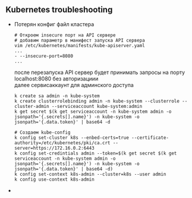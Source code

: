 ## Kubernetes troubleshooting
- Потерян конфиг файл кластера
    ```
    # Откроем insecure порт на API сервере
    # добавим параметр в манифест запуска API сервера
    vim /etc/kubernetes/manifests/kube-apiserver.yaml
    ...
    - --insecure-port=8080
    ...
    ```
    после перезапуска API сервер будет принимать запросы на порту localhost:8080 без авторизациии </br>
    далее сервисаккаунт для админского доступа
    ```
    k create sa admin -n kube-system
    k create clusterrolebinding admin -n kube-system --clusterrole --cluster-admin --serviceaccount kube-system:admin
    k get secret $(k get serviceaccount -n kube-system admin -o jsonpath='{.secrets[].name}') -n kube-system -o jsonpath='{.data.token}' | base64 -d
    
    # Создаем kube-config
    k config set-cluster k8s --enbed-certs=true --certificate-authority=/etc/kubernetes/pki/ca.crt --server=https://172.16.0.2:6443
    k config set-credintials admin --token=$(k get secret $(k get serviceaccount -n kube-system admin -o jsonpath='{.secrets[].name}') -n kube-system -o jsonpath='{.data.token}' | base64 -d)
    k config set-context k8s-admin --cluster=k8s --user admin
    k config use-context k8s-admin
    
    ```
-  